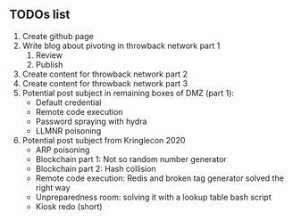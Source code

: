 ## TODOs list
1. Create github page
2. Write blog about pivoting in throwback network part 1
	1. Review
	2. Publish
3. Create content for throwback network part 2
4. Create content for throwback network part 3
5. Potential post subject in remaining boxes of DMZ (part 1): 
	* Default credential
	* Remote code execution
	* Password spraying with hydra
	* LLMNR poisoning
6. Potential post subject from Kringlecon 2020
	* ARP poisoning
	* Blockchain part 1: Not so random number generator
	* Blockchain part 2: Hash collision
	* Remote code execution: Redis and broken tag generator solved the right way
	* Unpreparedness room: solving it with a lookup table bash script
	* Kiosk redo (short)
